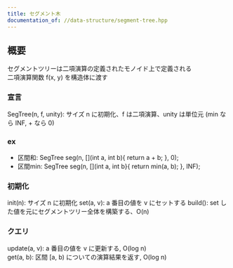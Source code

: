 ```yaml
---
title: セグメント木
documentation_of: //data-structure/segment-tree.hpp
---
```


## 概要


セグメントツリーは二項演算の定義されたモノイド上で定義される<br>
二項演算関数 f(x, y) を構造体に渡す<br>

### 宣言

SegTree(n, f, unity): サイズ n に初期化、f は二項演算、unity は単位元 (min なら INF, + なら 0)<br>

### ex
- 区間和: SegTree<int> seg(n, [](int a, int b){ return a + b; }, 0);
- 区間min: SegTree<int> seg(n, [](int a, int b}{ return min(a, b); }, INF);


### 初期化

init(n): サイズ n に初期化
set(a, v): a 番目の値を v にセットする
build(): set した値を元にセグメントツリー全体を構築する、O(n)

### クエリ

update(a, v): a 番目の値を v に更新する, O(log n)<br>
get(a, b): 区間 [a, b) についての演算結果を返す, O(log n)
